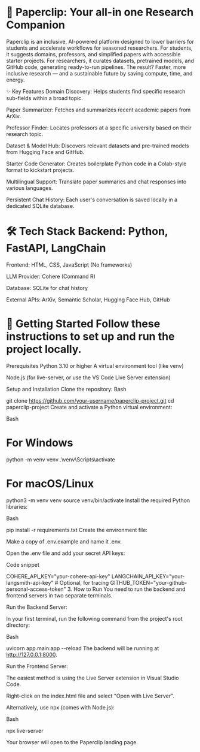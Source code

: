 # 📎 Paperclip: Your all-in one Research Companion

Paperclip is an inclusive, AI-powered platform designed to lower barriers for students and accelerate workflows for seasoned researchers. For students, it suggests domains, professors, and simplified papers with accessible starter projects. For researchers, it curates datasets, pretrained models, and GitHub code, generating ready-to-run pipelines. The result? Faster, more inclusive research — and a sustainable future by saving compute, time, and energy.

✨ Key Features Domain Discovery: Helps students find specific research sub-fields within a broad topic.

Paper Summarizer: Fetches and summarizes recent academic papers from ArXiv.

Professor Finder: Locates professors at a specific university based on their research topic.

Dataset & Model Hub: Discovers relevant datasets and pre-trained models from Hugging Face and GitHub.

Starter Code Generator: Creates boilerplate Python code in a Colab-style format to kickstart projects.

Multilingual Support: Translate paper summaries and chat responses into various languages.

Persistent Chat History: Each user's conversation is saved locally in a dedicated SQLite database.

# 🛠️ Tech Stack Backend: Python, FastAPI, LangChain

Frontend: HTML, CSS, JavaScript (No frameworks)

LLM Provider: Cohere (Command R)

Database: SQLite for chat history

External APIs: ArXiv, Semantic Scholar, Hugging Face Hub, GitHub

# 🚀 Getting Started Follow these instructions to set up and run the project locally.

Prerequisites Python 3.10 or higher
A virtual environment tool (like venv)

Node.js (for live-server, or use the VS Code Live Server extension)

Setup and Installation Clone the repository:
Bash

git clone https://github.com/your-username/paperclip-project.git cd paperclip-project Create and activate a Python virtual environment:

Bash

# For Windows
python -m venv venv .\venv\Scripts\activate

# For macOS/Linux
python3 -m venv venv source venv/bin/activate Install the required Python libraries:

Bash

pip install -r requirements.txt Create the environment file:

Make a copy of .env.example and name it .env.

Open the .env file and add your secret API keys:

Code snippet

COHERE_API_KEY="your-cohere-api-key" LANGCHAIN_API_KEY="your-langsmith-api-key" # Optional, for tracing GITHUB_TOKEN="your-github-personal-access-token" 3. How to Run You need to run the backend and frontend servers in two separate terminals.

Run the Backend Server:

In your first terminal, run the following command from the project's root directory:

Bash

uvicorn app.main:app --reload The backend will be running at http://127.0.0.1:8000.

Run the Frontend Server:

The easiest method is using the Live Server extension in Visual Studio Code.

Right-click on the index.html file and select "Open with Live Server".

Alternatively, use npx (comes with Node.js):

Bash

npx live-server

Your browser will open to the Paperclip landing page.
